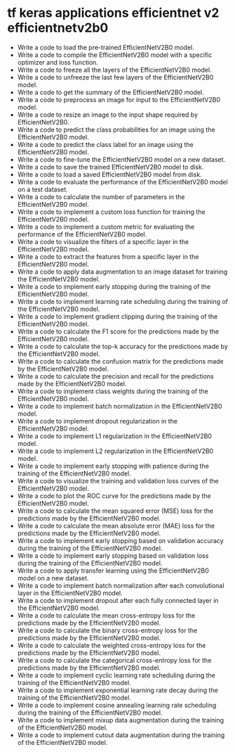 # tf keras applications efficientnet v2 efficientnetv2b0

- Write a code to load the pre-trained EfficientNetV2B0 model.
- Write a code to compile the EfficientNetV2B0 model with a specific optimizer and loss function.
- Write a code to freeze all the layers of the EfficientNetV2B0 model.
- Write a code to unfreeze the last few layers of the EfficientNetV2B0 model.
- Write a code to get the summary of the EfficientNetV2B0 model.
- Write a code to preprocess an image for input to the EfficientNetV2B0 model.
- Write a code to resize an image to the input shape required by EfficientNetV2B0.
- Write a code to predict the class probabilities for an image using the EfficientNetV2B0 model.
- Write a code to predict the class label for an image using the EfficientNetV2B0 model.
- Write a code to fine-tune the EfficientNetV2B0 model on a new dataset.
- Write a code to save the trained EfficientNetV2B0 model to disk.
- Write a code to load a saved EfficientNetV2B0 model from disk.
- Write a code to evaluate the performance of the EfficientNetV2B0 model on a test dataset.
- Write a code to calculate the number of parameters in the EfficientNetV2B0 model.
- Write a code to implement a custom loss function for training the EfficientNetV2B0 model.
- Write a code to implement a custom metric for evaluating the performance of the EfficientNetV2B0 model.
- Write a code to visualize the filters of a specific layer in the EfficientNetV2B0 model.
- Write a code to extract the features from a specific layer in the EfficientNetV2B0 model.
- Write a code to apply data augmentation to an image dataset for training the EfficientNetV2B0 model.
- Write a code to implement early stopping during the training of the EfficientNetV2B0 model.
- Write a code to implement learning rate scheduling during the training of the EfficientNetV2B0 model.
- Write a code to implement gradient clipping during the training of the EfficientNetV2B0 model.
- Write a code to calculate the F1 score for the predictions made by the EfficientNetV2B0 model.
- Write a code to calculate the top-k accuracy for the predictions made by the EfficientNetV2B0 model.
- Write a code to calculate the confusion matrix for the predictions made by the EfficientNetV2B0 model.
- Write a code to calculate the precision and recall for the predictions made by the EfficientNetV2B0 model.
- Write a code to implement class weights during the training of the EfficientNetV2B0 model.
- Write a code to implement batch normalization in the EfficientNetV2B0 model.
- Write a code to implement dropout regularization in the EfficientNetV2B0 model.
- Write a code to implement L1 regularization in the EfficientNetV2B0 model.
- Write a code to implement L2 regularization in the EfficientNetV2B0 model.
- Write a code to implement early stopping with patience during the training of the EfficientNetV2B0 model.
- Write a code to visualize the training and validation loss curves of the EfficientNetV2B0 model.
- Write a code to plot the ROC curve for the predictions made by the EfficientNetV2B0 model.
- Write a code to calculate the mean squared error (MSE) loss for the predictions made by the EfficientNetV2B0 model.
- Write a code to calculate the mean absolute error (MAE) loss for the predictions made by the EfficientNetV2B0 model.
- Write a code to implement early stopping based on validation accuracy during the training of the EfficientNetV2B0 model.
- Write a code to implement early stopping based on validation loss during the training of the EfficientNetV2B0 model.
- Write a code to apply transfer learning using the EfficientNetV2B0 model on a new dataset.
- Write a code to implement batch normalization after each convolutional layer in the EfficientNetV2B0 model.
- Write a code to implement dropout after each fully connected layer in the EfficientNetV2B0 model.
- Write a code to calculate the mean cross-entropy loss for the predictions made by the EfficientNetV2B0 model.
- Write a code to calculate the binary cross-entropy loss for the predictions made by the EfficientNetV2B0 model.
- Write a code to calculate the weighted cross-entropy loss for the predictions made by the EfficientNetV2B0 model.
- Write a code to calculate the categorical cross-entropy loss for the predictions made by the EfficientNetV2B0 model.
- Write a code to implement cyclic learning rate scheduling during the training of the EfficientNetV2B0 model.
- Write a code to implement exponential learning rate decay during the training of the EfficientNetV2B0 model.
- Write a code to implement cosine annealing learning rate scheduling during the training of the EfficientNetV2B0 model.
- Write a code to implement mixup data augmentation during the training of the EfficientNetV2B0 model.
- Write a code to implement cutout data augmentation during the training of the EfficientNetV2B0 model.